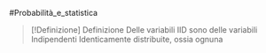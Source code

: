 #Probabilità_e_statistica 
>[!Definizione]  Definizione
>Delle variabili IID sono delle variabili Indipendenti Identicamente distribuite, ossia ognuna 
